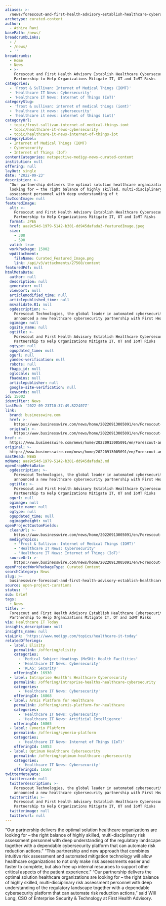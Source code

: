 ```yaml
---
aliases: >-
  /news/forescout-and-first-health-advisory-establish-healthcare-cybersecurity-partnership-to-help-organizations-mitigate-it-ot-and-iomt-risks
archetype: curated-content
author:
  - Athira Ravi
basePath: /news/
breadcrumbLinks:
  - /
  - /news/
  - ''
breadcrumbs:
  - Home
  - News
  - >-
    Forescout and First Health Advisory Establish Healthcare Cybersecurity
    Partnership to Help Organizations Mitigate IT, OT and IoMT Risks
categories:
  - 'Frost & Sullivan: Internet of Medical Things (IOMT)'
  - 'Healthcare IT News: Cybersecurity'
  - 'Healthcare IT News: Internet of Things (IoT)'
categorySlug:
  - 'frost & sullivan: internet of medical things (iomt)'
  - 'healthcare it news: cybersecurity'
  - 'healthcare it news: internet of things (iot)'
categoryUrl:
  - topic/frost-sullivan-internet-of-medical-things-iomt
  - topic/healthcare-it-news-cybersecurity
  - topic/healthcare-it-news-internet-of-things-iot
categoryLabel:
  - Internet of Medical Things (IOMT)
  - Cybersecurity
  - Internet of Things (IoT)
contentCategories: netspective-medigy-news-curated-content
institution: null
offering: null
layOut: single
date: '2022-09-23'
description: >-
  “Our partnership delivers the optimal solution healthcare organizations are
  looking for – the right balance of highly skilled, multi-disciplinary risk
  assessment personnel with deep understanding of t
favIconImage: null
featuredImage:
  alt: >-
    Forescout and First Health Advisory Establish Healthcare Cybersecurity
    Partnership to Help Organizations Mitigate IT, OT and IoMT Risks
  format: JPEG
  href: aaa9c54d-1979-5142-b301-dd945dafada3-featuredImage.jpeg
  size:
    - 300
    - 590
  valid: true
  workPackage: 15002
  wpAttachment:
    fileName: Curated_Featured_Image.png
    link: /api/v3/attachments/27560/content
featuredPdf: null
htmlMetaData:
  author: null
  description: null
  generator: null
  viewport: null
  articlemodified_time: null
  articlepublished_time: null
  msvalidate.01: null
  ogdescription: >-
    Forescout Technologies, the global leader in automated cybersecurity, today
    announced a new healthcare cybersecurity partnership with First Health Adv
  ogimage: null
  ogsite_name: null
  ogtitle: >-
    Forescout and First Health Advisory Establish Healthcare Cybersecurity
    Partnership to Help Organizations Mitigate IT, OT and IoMT Risks
  ogtype: null
  ogupdated_time: null
  ogurl: null
  yandex-verification: null
  robots: null
  fbapp_id: null
  oglocale: null
  fbadmins: null
  articlepublisher: null
  google-site-verification: null
  keywords: null
id: 15002
identifier: News
lastMod: '2022-09-23T10:37:49.822407Z'
link:
  brand: businesswire.com
  href: >-
    https://www.businesswire.com/news/home/20220913005091/en/Forescout-and-First-Health-Advisory-Establish-Healthcare-Cybersecurity-Partnership-to-Help-Organizations-Mitigate-IT-OT-and-IoMT-Risks
  original: >-
    https://www.businesswire.com/news/home/20220913005091/en/Forescout-and-First-Health-Advisory-Establish-Healthcare-Cybersecurity-Partnership-to-Help-Organizations-Mitigate-IT-OT-and-IoMT-Risks
href: >-
  https://www.businesswire.com/news/home/20220913005091/en/Forescout-and-First-Health-Advisory-Establish-Healthcare-Cybersecurity-Partnership-to-Help-Organizations-Mitigate-IT-OT-and-IoMT-Risks
original: >-
  https://www.businesswire.com/news/home/20220913005091/en/Forescout-and-First-Health-Advisory-Establish-Healthcare-Cybersecurity-Partnership-to-Help-Organizations-Mitigate-IT-OT-and-IoMT-Risks
mastHead: NEWS
mdName: aaa9c54d-1979-5142-b301-dd945dafada3.md
openGraphMetaData:
  ogdescription: >-
    Forescout Technologies, the global leader in automated cybersecurity, today
    announced a new healthcare cybersecurity partnership with First Health Adv
  ogtitle: >-
    Forescout and First Health Advisory Establish Healthcare Cybersecurity
    Partnership to Help Organizations Mitigate IT, OT and IoMT Risks
  ogurl: null
  ogimage: null
  ogsite_name: null
  ogtype: null
  ogupdated_time: null
  ogimageheight: null
openProjectCustomFields:
  cleanUrl: >-
    https://www.businesswire.com/news/home/20220913005091/en/Forescout-and-First-Health-Advisory-Establish-Healthcare-Cybersecurity-Partnership-to-Help-Organizations-Mitigate-IT-OT-and-IoMT-Risks
  medigyTopics:
    - 'Frost & Sullivan: Internet of Medical Things (IOMT)'
    - 'Healthcare IT News: Cybersecurity'
    - 'Healthcare IT News: Internet of Things (IoT)'
  sourceUrl: >-
    https://www.businesswire.com/news/home/20220913005091/en/Forescout-and-First-Health-Advisory-Establish-Healthcare-Cybersecurity-Partnership-to-Help-Organizations-Mitigate-IT-OT-and-IoMT-Risks
openProjectWorkPackageType: Curated Content
searchCategory: News
slug: >-
  businesswire-forescout-and-first-health-advisory-establish-healthcare-cybersecurity-partnership-to-help-organizations-mitigate-it-ot-and-iomt-risks
source: open-project-curations
status: ''
sub: brief
tags:
  - News
title: >-
  Forescout and First Health Advisory Establish Healthcare Cybersecurity
  Partnership to Help Organizations Mitigate IT, OT and IoMT Risks
via: Healthcare IT Today
insights_description: null
insights_name: null
viaLink: 'https://www.medigy.com/topics/healthcare-it-today'
relatedOfferings:
  - label: Elisity
    permalink: /offering/elisity
    categories:
      - 'Medical Subject Headings (MeSH): Health Facilities'
      - 'Healthcare IT News: Cybersecurity'
      - 'KLAS: Security'
    offeringId: 16930
  - label: Intraprise Health's Healthcare Cybersecurity
    permalink: /offering/intraprise-healths-healthcare-cybersecurity
    categories:
      - 'Healthcare IT News: Cybersecurity'
    offeringId: 16868
  - label: Armis Platform for Healthcare
    permalink: /offering/armis-platform-for-healthcare
    categories:
      - 'Healthcare IT News: Cybersecurity'
      - 'Healthcare IT News: Artificial Intelligence'
    offeringId: 16865
  - label: Cynerio Platform
    permalink: /offering/cynerio-platform
    categories:
      - 'Healthcare IT News: Internet of Things (IoT)'
    offeringId: 16853
  - label: Optimum Healthcare Cybersecurity
    permalink: /offering/optimum-healthcare-cybersecurity
    categories:
      - 'Healthcare IT News: Cybersecurity'
    offeringId: 16567
twitterMetaData:
  twittercard: null
  twitterdescription: >-
    Forescout Technologies, the global leader in automated cybersecurity, today
    announced a new healthcare cybersecurity partnership with First Health Adv
  twittertitle: >-
    Forescout and First Health Advisory Establish Healthcare Cybersecurity
    Partnership to Help Organizations Mitigate IT, OT and IoMT Risks
  twitterimage: null
  twitterurl: null
---
```

<p>“Our partnership delivers the optimal solution healthcare organizations are looking for – the right balance of highly skilled, multi-disciplinary risk assessment personnel with deep understanding of the regulatory landscape together with a dependable cybersecurity platform that can automate risk reduction actions.”
“This partnership and new approach that combines intuitive risk assessment and automated mitigation technology will allow healthcare organizations to not only make risk assessments easier and faster to complete, but also free up internal resources to support other critical aspects of the patient experience.”
“Our partnership delivers the optimal solution healthcare organizations are looking for – the right balance of highly skilled, multi-disciplinary risk assessment personnel with deep understanding of the regulatory landscape together with a dependable cybersecurity platform that can automate risk reduction actions,” said Will Long, CSO of Enterprise Security &amp; Technology at First Health Advisory.</p>